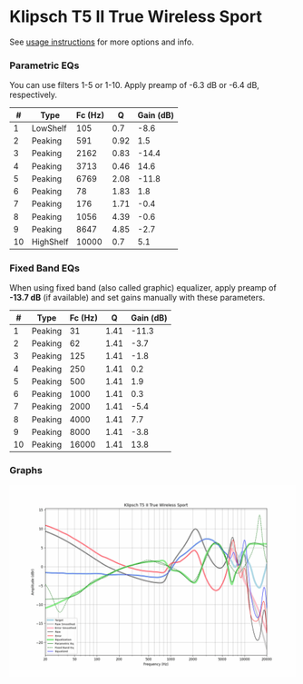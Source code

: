 # Klipsch T5 II True Wireless Sport
See [usage instructions](https://github.com/jaakkopasanen/AutoEq#usage) for more options and info.

### Parametric EQs
You can use filters 1-5 or 1-10. Apply preamp of -6.3 dB or -6.4 dB, respectively.

|   # | Type      |   Fc (Hz) |    Q |   Gain (dB) |
|-----|-----------|-----------|------|-------------|
|   1 | LowShelf  |       105 | 0.7  |        -8.6 |
|   2 | Peaking   |       591 | 0.92 |         1.5 |
|   3 | Peaking   |      2162 | 0.83 |       -14.4 |
|   4 | Peaking   |      3713 | 0.46 |        14.6 |
|   5 | Peaking   |      6769 | 2.08 |       -11.8 |
|   6 | Peaking   |        78 | 1.83 |         1.8 |
|   7 | Peaking   |       176 | 1.71 |        -0.4 |
|   8 | Peaking   |      1056 | 4.39 |        -0.6 |
|   9 | Peaking   |      8647 | 4.85 |        -2.7 |
|  10 | HighShelf |     10000 | 0.7  |         5.1 |

### Fixed Band EQs
When using fixed band (also called graphic) equalizer, apply preamp of **-13.7 dB** (if available) and set gains manually with these parameters.

|   # | Type    |   Fc (Hz) |    Q |   Gain (dB) |
|-----|---------|-----------|------|-------------|
|   1 | Peaking |        31 | 1.41 |       -11.3 |
|   2 | Peaking |        62 | 1.41 |        -3.7 |
|   3 | Peaking |       125 | 1.41 |        -1.8 |
|   4 | Peaking |       250 | 1.41 |         0.2 |
|   5 | Peaking |       500 | 1.41 |         1.9 |
|   6 | Peaking |      1000 | 1.41 |         0.3 |
|   7 | Peaking |      2000 | 1.41 |        -5.4 |
|   8 | Peaking |      4000 | 1.41 |         7.7 |
|   9 | Peaking |      8000 | 1.41 |        -3.8 |
|  10 | Peaking |     16000 | 1.41 |        13.8 |

### Graphs
![](./Klipsch%20T5%20II%20True%20Wireless%20Sport.png)
